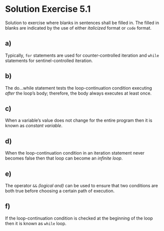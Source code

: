 # Solution Exercise 5.1

Solution to exercise where blanks in sentences shall be filled in. The filled in blanks are indicated by the use of either *italicized* format or `code` format.

## a)

Typically, `for` statements are used for counter-controlled iteration and `while` statements for sentinel-controlled iteration.

## b)

The do…while statement tests the loop-continuation condition executing *after* the loop’s body; therefore, the body always executes at least once.

## c)

When a variable’s value does not change for the entire program then it is known as *constant variable*.

## d)

When the loop-continuation condition in an iteration statement never becomes false then that loop can become an *infinite loop*.

## e)

The operator `&&` *(logical and)* can be used to ensure that two conditions are both true before choosing a certain path of execution.

## f)

If the loop-continuation condition is checked at the beginning of the loop then it is known as `while` loop.

